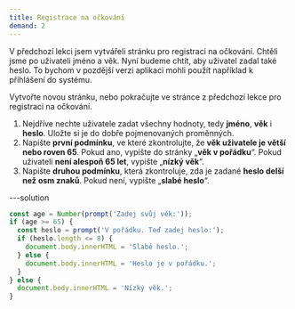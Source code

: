```yaml
---
title: Registrace na očkování
demand: 2
---
```


V předchozí lekci jsem vytvářeli stránku pro registraci na očkování. Chtěli jsme po uživateli jméno a věk. Nyní budeme chtít, aby uživatel zadal také heslo. To bychom v pozdější verzi aplikaci mohli použít například k přihlášení do systému.

Vytvořte novou stránku, nebo pokračujte ve stránce z předchozí lekce pro registraci na očkování.

1. Nejdříve nechte uživatele zadat všechny hodnoty, tedy **jméno**, **věk** i **heslo**. Uložte si je do dobře pojmenovaných proměnných.
1. Napište **první podmínku**, ve které zkontrolujte, že **věk uživatele je větší nebo roven 65**. Pokud ano, vypište do stránky „**věk v pořádku**“. Pokud uživateli **není alespoň 65 let**, vypište „**nízký věk**“.
1. Napište **druhou podmínku**, která zkontroluje, zda je zadané **heslo delší než osm znaků**. Pokud není, vypište „**slabé heslo**“.

---solution

```js
const age = Number(prompt('Zadej svůj věk:'));
if (age >= 65) {
  const heslo = prompt('V pořádku. Teď zadej heslo:');
  if (heslo.length <= 8) {
    document.body.innerHTML = 'Slabé heslo.';
  } else {
    document.body.innerHTML = 'Heslo je v pořádku.';
  }
} else {
  document.body.innerHTML = 'Nízký věk.';
}
```
